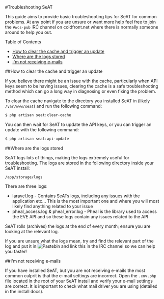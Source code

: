 #Troubleshooting SeAT

This guide aims to provide basic troubleshooting tips for SeAT for common problems. At any point if you are unsure or want more help feel free to join the `#wcs-pub` IRC channel on coldfront.net where there is normally someone around to help you out.

Table of Contents

* [How to clear the cache and trigger an update](#clearcache)
* [Where are the logs stored](#logs)
* [I'm not receiving e-mails](#emails)

<a name="clearcache"></a>
##How to clear the cache and trigger an update

If you believe there might be an issue with the cache, particularly when API keys seem to be having issues, clearing the cache is a safe troubleshooting method which can go a long way in diagnosing or even fixing the problem. 

To clear the cache navigate to the directory you installed SeAT in (likely `/var/www/seat`) and run the following command:

```bash
$ php artisan seat:clear-cache
```

You can then wait for SeAT to update the API keys, or you can trigger an update with the following command:

```bash
$ php artisan seat:api-update
```

<a name="logs"></a>
##Where are the logs stored

SeAT logs lots of things, making the logs extremely useful for troubleshooting. The logs are stored in the following directory inside your SeAT install: 

```
/app/storage/logs
```

There are three logs: 
* laravel.log - Contains SeATs logs, including any issues with the application etc... This is the most important one and where you will most likely find anything related to your issue
* pheal_access.log & pheal_error.log - Pheal is the library used to access the EVE API and so these logs contain any issues related to the API 

SeAT rolls (archives) the logs at the end of every month; ensure you are looking at the relevant log. 

If you are unsure what the logs mean, try and find the relevant part of the log and put it in ![Pastebin](http://pastebin.com/) and link this in the IRC channel so we can help you faster!

<a name="emails"></a>
##I'm not receiving e-mails

If you have installed SeAT, but you are not receiving e-mails the most common culprit is that the e-mail settings are incorrect. Open the `.env.php` file located in the root of your SeAT install and verify your e-mail settings are correct. It is important to check what mail driver you are using (detailed in the install docs). 
